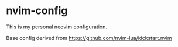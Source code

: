 # nvim-config

This is my personal neovim configuration.

Base config derived from https://github.com/nvim-lua/kickstart.nvim
